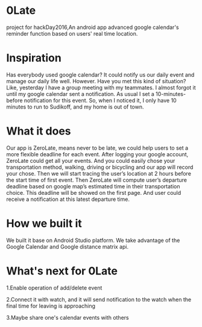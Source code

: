 # 0Late
project for hackDay2016,An android app advanced google calendar's reminder function based on users' real time location.

# Inspiration
Has everybody used google calendar? It could notify us our daily event and manage our daily life well. However. Have you met this kind of situation? Like, yesterday I have a group meeting with my teammates. I almost forgot it until my google calendar sent a notification. As usual I set a 10-minutes-before notification for this event. So, when I noticed it, I only have 10 minutes to run to Sudikoff, and my home is out of town.

# What it does
Our app is ZeroLate, means never to be late, we could help users to set a more flexible deadline for each event. After logging your google account, ZeroLate could get all your events. And you could easily chose your transportation method, walking, driving or bicycling and our app will record your chose. Then we will start tracing the user’s location at 2 hours before the start time of first event. Then ZeroLate will compute user’s departure deadline based on google map’s estimated time in their transportation choice. This deadline will be showed on the first page. And user could receive a notification at this latest departure time.

# How we built it
We built it base on Android Studio platform. We take advantage of the Google Calendar and Google distance matrix api.

# What's next for 0Late
1.Enable operation of add/delete event 

2.Connect it with watch, and it will send notification to the watch when the final time for leaving is approaching 

3.Maybe share one's calendar events with others
